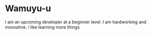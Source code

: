 # Wamuyu-u 
I am an upcoming developer at a beginner level. I am hardworking and innovative. i like learning more things
